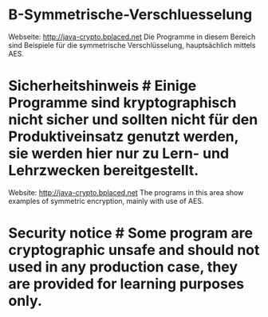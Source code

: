 # B-Symmetrische-Verschluesselung

Webseite: http://java-crypto.bplaced.net
Die Programme in diesem Bereich sind Beispiele für die symmetrische Verschlüsselung, hauptsächlich mittels AES.
# Sicherheitshinweis # Einige Programme sind kryptographisch nicht sicher und sollten nicht für den Produktiveinsatz genutzt werden, sie werden hier nur zu Lern- und Lehrzwecken bereitgestellt.

Website: http://java-crypto.bplaced.net
The programs in this area show examples of symmetric encryption, mainly with use of AES.
# Security notice # Some program are cryptographic unsafe and should not used in any production case, they are provided for learning purposes only.
